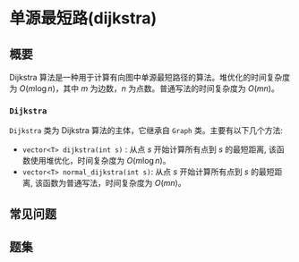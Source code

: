 # 单源最短路(dijkstra)
## 概要
Dijkstra 算法是一种用于计算有向图中单源最短路径的算法。堆优化的时间复杂度为 $O(m\log n)$，其中 $m$ 为边数，$n$ 为点数。普通写法的时间复杂度为 $O(mn)$。

### `Dijkstra`
`Dijkstra` 类为 Dijkstra 算法的主体，它继承自 `Graph` 类。主要有以下几个方法:
- `vector<T> dijkstra(int s)` : 从点 $s$ 开始计算所有点到 $s$ 的最短距离, 该函数使用堆优化，时间复杂度为 $O(m\log n)$。
- `vector<T> normal_dijkstra(int s)`: 从点 $s$ 开始计算所有点到 $s$ 的最短距离, 该函数为普通写法，时间复杂度为 $O(mn)$。

## 常见问题

## 题集